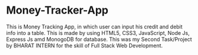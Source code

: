 # Money-Tracker-App

This is Money Tracking App, in which user can input his credit and debit info into a table. This is made by using HTML5, CSS3, JavaScript, Node Js, Express Js amd MonogoDB for database. This was my Second Task/Project by BHARAT INTERN for the skill of Full Stack Web Development.
